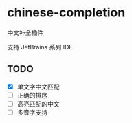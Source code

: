 # chinese-completion
中文补全插件

支持 JetBrains 系列 IDE

## TODO
- [x] 单文字中文匹配
- [ ] 正确的排序
- [ ] 高亮匹配的中文
- [ ] 多音字支持
